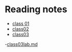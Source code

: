 # Reading notes 

- [class 01](./class01.md)
- [class02](./class02.md)
- [class03](./class03.md)

-[class03lab.md](./class03lab.md)
